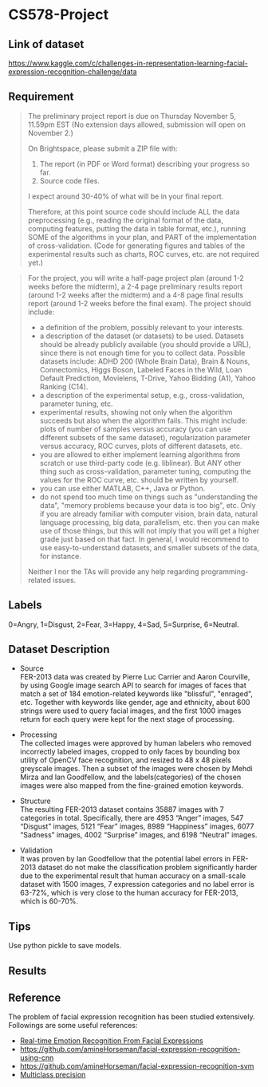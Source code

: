 # CS578-Project

## Link of dataset
https://www.kaggle.com/c/challenges-in-representation-learning-facial-expression-recognition-challenge/data

## Requirement
> The preliminary project report is due on Thursday November 5, 11.59pm EST
> (No extension days allowed, submission will open on November 2.)
> 
> On Brightspace, please submit a ZIP file with:
> 1) The report (in PDF or Word format) describing your progress so far.
> 2) Source code files.
> 
> I expect around 30-40% of what will be in your final report.
> 
> Therefore, at this point source code should include ALL the data preprocessing (e.g., reading the original format of the data, computing features, putting the data in table format, etc.), running SOME of the algorithms in your plan, and PART of the implementation of cross-validation. (Code for generating figures and tables of the experimental results such as charts, ROC curves, etc. are not required yet.)

> For the project, you will write a half-page project plan (around 1-2 weeks before the midterm), a 2-4 page preliminary results report (around 1-2 weeks after the midterm) and a 4-8 page final results report (around 1-2 weeks before the final exam). The project should include:
> 
> - a definition of the problem, possibly relevant to your interests.
> - a description of the dataset (or datasets) to be used. Datasets should be already publicly available (you should provide a URL), since there is not enough time for you to collect data. Possible datasets include: ADHD 200 (Whole Brain Data), Brain & Nouns, Connectomics, Higgs Boson, Labeled Faces in the Wild, Loan Default Prediction, Movielens, T-Drive, Yahoo Bidding (A1), Yahoo Ranking (C14).
> - a description of the experimental setup, e.g., cross-validation, parameter tuning, etc.
> - experimental results, showing not only when the algorithm succeeds but also when the algorithm fails. This might include: plots of number of samples versus accuracy (you can use different subsets of the same dataset), regularization parameter versus accuracy, ROC curves, plots of different datasets, etc.
> - you are allowed to either implement learning algorithms from scratch or use third-party code (e.g. liblinear). But ANY other thing such as cross-validation, parameter tuning, computing the values for the ROC curve, etc. should be written by yourself.
> - you can use either MATLAB, C++, Java or Python.
> - do not spend too much time on things such as "understanding the data", "memory problems because your data is too big", etc. Only if you are already familiar with computer vision, brain data, natural language processing, big data, parallelism, etc. then you can make use of those things, but this will not imply that you will get a higher grade just based on that fact. In general, I would recommend to use easy-to-understand datasets, and smaller subsets of the data, for instance.
> 
> Neither I nor the TAs will provide any help regarding programming-related issues.

## Labels
0=Angry, 1=Disgust, 2=Fear, 3=Happy, 4=Sad, 5=Surprise, 6=Neutral.

## Dataset Description
* Source  
FER-2013 data was created by Pierre Luc Carrier and Aaron Courville, by using Google image search API to search for images of faces that match a set of 184 emotion-related keywords like "blissful", "enraged", etc.
Together with keywords like gender, age and ethnicity, about 600 strings were used to query facial images, and the first 1000 images return for each query were kept for the next stage of processing.

* Processing  
The collected images were approved by human labelers who removed incorrectly labeled images, cropped to only faces by bounding box utility of OpenCV face recognition, and resized to 48 x 48 pixels greyscale images. 
Then a subset of the images were chosen by Mehdi Mirza and Ian Goodfellow, and the labels(categories) of the chosen images were also mapped from the fine-grained emotion keywords.

* Structure  
The resulting FER-2013 dataset contains 35887 images with 7 categories in total. Specifically, there are 4953 “Anger” images, 547 “Disgust” images, 5121 “Fear” images, 8989 “Happiness” images, 6077 “Sadness” images, 4002 “Surprise” images, and 6198 “Neutral” images.

* Validation  
It was proven by Ian Goodfellow that the potential label errors in FER-2013 dataset do not make the classification problem significantly harder due to the experimental result that human accuracy on a small-scale dataset with 1500 images, 7 expression categories and no label error is 63-72%, which is very close to the human accuracy for FER-2013, which is 60-70%.  

## Tips
Use python pickle to save models.

## Results

## Reference
The problem of facial expression recognition has been studied extensively. 
Followings are some useful references:
- [Real-time Emotion Recognition From Facial Expressions](http://cs229.stanford.edu/proj2017/final-reports/5243420.pdf)
- https://github.com/amineHorseman/facial-expression-recognition-using-cnn
- https://github.com/amineHorseman/facial-expression-recognition-svm
- [Multiclass precision](https://miopas.github.io/2019/04/17/multiple-classification-metrics/)

